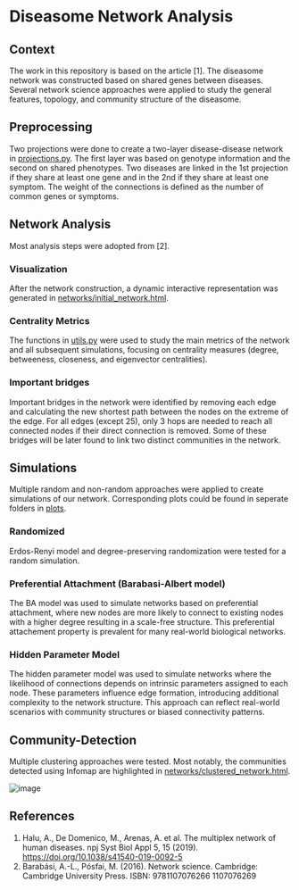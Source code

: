 # Diseasome Network Analysis

## Context

The work in this repository is based on the article [1]. The diseasome network was constructed based on shared genes between diseases. Several network science approaches were applied to study the general features, topology, and community structure of the diseasome. 

## Preprocessing

Two projections were done to create a two-layer disease-disease network in [projections.py](projections.py). The first layer was based on genotype information and the second on shared phenotypes. Two diseases are linked in the 1st projection if they share at least one gene and in the 2nd if they share at least one symptom. The weight of the connections is defined as the number of common genes or symptoms. 

## Network Analysis

Most analysis steps were adopted from [2]. 

### Visualization 

After the network construction, a dynamic interactive representation was generated in [networks/initial_network.html](networks/initial_network.html).

### Centrality Metrics

The functions in [utils.py](utils.py) were used to study the main metrics of the network and all subsequent simulations, focusing on centrality measures (degree, betweeness, closeness, and eigenvector centralities). 

### Important bridges 

Important bridges in the network were identified by removing each edge and calculating the new shortest path between the nodes on the extreme of the edge. For all edges (except 25), only 3 hops are needed to reach all connected nodes if their direct connection is removed. Some of these bridges will be later found to link two distinct communities in the network. 

## Simulations

Multiple random and non-random approaches were applied to create simulations of our network. Corresponding plots could be found in seperate folders in [plots](plots).

### Randomized

Erdos-Renyi model and degree-preserving randomization were tested for a random simulation. 

### Preferential Attachment (Barabasi-Albert model)

The BA model was used to simulate networks based on preferential attachment, where new nodes are more likely to connect to existing nodes with a higher degree resulting in a scale-free structure. This preferential attachement property is prevalent for many real-world biological networks. 

### Hidden Parameter Model

The hidden parameter model was used to simulate networks where the likelihood of connections depends on intrinsic parameters assigned to each node. These parameters influence edge formation, introducing additional complexity to the network structure. This approach can reflect real-world scenarios with community structures or biased connectivity patterns.

## Community-Detection 

Multiple clustering approaches were tested. Most notably, the communities detected using Infomap are highlighted in [networks/clustered_network.html](networks/clustered_network.html).

![image](https://github.com/user-attachments/assets/a0009c3e-2ba1-49ed-8d6c-c1e1695dafe6)

## References

1. Halu, A., De Domenico, M., Arenas, A. et al. The multiplex network of human diseases. npj Syst Biol Appl 5, 15 (2019). https://doi.org/10.1038/s41540-019-0092-5
2. Barabási, A.-L., Pósfai, M. (2016). Network science. Cambridge: Cambridge University Press. ISBN: 9781107076266 1107076269
